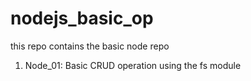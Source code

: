 # nodejs_basic_op
this repo contains the basic node repo


1. Node_01: Basic CRUD operation using the fs module